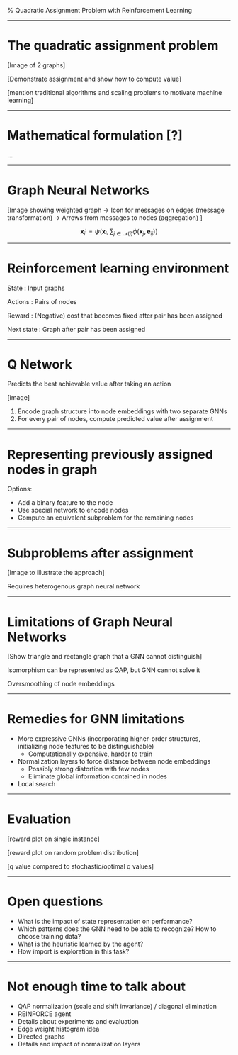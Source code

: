 % Quadratic Assignment Problem with Reinforcement Learning

---

# The quadratic assignment problem

[Image of 2 graphs]

[Demonstrate assignment and show how to compute value]

[mention traditional algorithms and scaling problems to motivate machine learning]

---

# Mathematical formulation [?]

...

---

# Graph Neural Networks

[Image showing weighted graph
-> Icon for messages on edges (message transformation)
-> Arrows from messages to nodes (aggregation)
]

$$
\mathbf{x}_i' = \psi \left( \mathbf{x}_i, \sum_{j \in \mathcal{N}(i)} \phi(\mathbf{x}_j, \mathbf{e}_{ij}) \right)
$$

---

# Reinforcement learning environment

State
: Input graphs

Actions
: Pairs of nodes

Reward
: (Negative) cost that becomes fixed after pair has been assigned

Next state
: Graph after pair has been assigned

---

# Q Network

Predicts the best achievable value after taking an action

[image]

1. Encode graph structure into node embeddings with two separate GNNs
2. For every pair of nodes, compute predicted value after assignment

---

# Representing previously assigned nodes in graph

Options:

- Add a binary feature to the node
- Use special network to encode nodes
- Compute an equivalent subproblem for the remaining nodes

---

# Subproblems after assignment

[Image to illustrate the approach]

Requires heterogenous graph neural network

---

# Limitations of Graph Neural Networks

[Show triangle and rectangle graph that a GNN cannot distinguish]

Isomorphism can be represented as QAP, but GNN cannot solve it

Oversmoothing of node embeddings

---

# Remedies for GNN limitations

- More expressive GNNs (incorporating higher-order structures, initializing node features to be distinguishable)
    - Computationally expensive, harder to train
- Normalization layers to force distance between node embeddings
    - Possibly strong distortion with few nodes
    - Eliminate global information contained in nodes
- Local search

---

# Evaluation

[reward plot on single instance]

[reward plot on random problem distribution]

[q value compared to stochastic/optimal q values]

---

# Open questions

- What is the impact of state representation on performance?
- Which patterns does the GNN need to be able to recognize? How to choose training data?
- What is the heuristic learned by the agent?
- How import is exploration in this task?

---

# Not enough time to talk about

- QAP normalization (scale and shift invariance) / diagonal elimination
- REINFORCE agent
- Details about experiments and evaluation
- Edge weight histogram idea
- Directed graphs
- Details and impact of normalization layers

